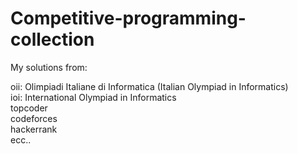 # Competitive-programming-collection
My solutions from:

oii: Olimpiadi Italiane di Informatica (Italian Olympiad in Informatics) <br>
ioi: International Olympiad in Informatics <br>
topcoder <br>
codeforces <br>
hackerrank <br>
ecc..
